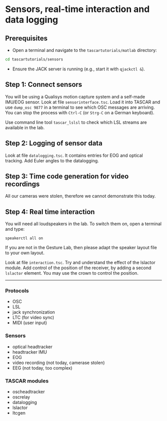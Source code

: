 # Sensors, real-time interaction and data logging

## Prerequisites

* Open a terminal and navigate to the `tascartutorials/matlab` directory:
```bash
cd tascartutorials/sensors
```
* Ensure the JACK server is running (e.g., start it with `qjackctl &`).

## Step 1: Connect sensors

You will be using a Qualisys motion capture system and a self-made IMU/EOG sensor. Look at file `sensorinterface.tsc`. Load it into TASCAR and use `dump_osc 9877` in a terminal to see which OSC messages are arriving. You can stop the process with `Ctrl-C` (or `Strg-C` on a German keyboard).

Use command line tool `tascar_lslsl` to check which LSL streams are available in the lab.

## Step 2: Logging of sensor data

Look at file `datalogging.tsc`. It contains entries for EOG and optical tracking. Add Euler angles to the datalogging.

## Step 3: Time code generation for video recordings

All our cameras were stolen, therefore we cannot demonstrate this today.

## Step 4: Real time interaction

You will need all loudspeakers in the lab. To switch them on, open a terminal and type:
```
speakerctl all on
```
If you are not in the Gesture Lab, then please adapt the speaker layout file to your own layout.

Look at file `interaction.tsc`. Try and understand the effect of the lslactor module. Add control of the position of the receiver, by adding a second `lslactor` element. You may use the crown to control the position.

---

### Protocols

- OSC
- LSL
- jack synchronization
- LTC (for video sync)
- MIDI (user input)

### Sensors

- optical headtracker
- headtracker IMU
- EOG
- video recording (not today, camerase stolen)
- EEG (not today, too complex)


### TASCAR modules

- oscheadtracker
- oscrelay
- datalogging
- lslactor
- ltcgen
